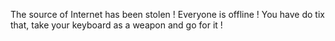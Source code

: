 The source of Internet has been stolen ! Everyone is offline ! You have do tix that, take your keyboard as a weapon and go for it !